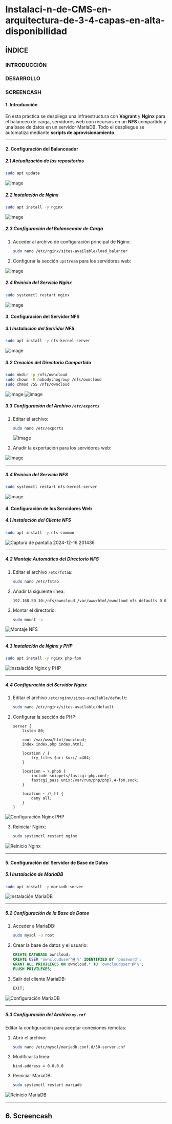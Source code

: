 # Instalaci-n-de-CMS-en-arquitectura-de-3-4-capas-en-alta-disponibilidad

## ÍNDICE
### INTRODUCCIÓN
### DESARROLLO
### SCREENCASH

#### **1. Introducción**
En esta práctica se despliega una infraestructura con **Vagrant** y **Nginx** para el balanceo de carga, servidores web con recursos en un **NFS** compartido y una base de datos en un servidor MariaDB. Todo el despliegue se automatiza mediante **scripts de aprovisionamiento**.

---

#### **2. Configuración del Balanceador**

##### **2.1 Actualización de los repositorios**
```bash
sudo apt update
```
![image](https://github.com/user-attachments/assets/2ed9ea96-de8a-472f-8030-bb5b5e62fe83)

##### **2.2 Instalación de Nginx**
```bash
sudo apt install -y nginx
```
![image](https://github.com/user-attachments/assets/bf552d7e-9fe7-40cc-a361-da9fca7a62a2)

##### **2.3 Configuración del Balanceador de Carga**
1. Acceder al archivo de configuración principal de Nginx:
   ```bash
   sudo nano /etc/nginx/sites-available/load_balancer
   ```
2. Configurar la sección `upstream` para los servidores web:

![image](https://github.com/user-attachments/assets/f439b675-8413-4bec-a6b5-df8ef9aacede)

##### **2.4 Reinicio del Servicio Nginx**
```bash
sudo systemctl restart nginx
```
![image](https://github.com/user-attachments/assets/24929ddb-aaef-43de-8e32-4f3a0c3c3ccf)

#### **3. Configuración del Servidor NFS**

##### **3.1 Instalación del Servidor NFS**
```bash
sudo apt install -y nfs-kernel-server
```
![image](https://github.com/user-attachments/assets/af91fb8a-0a1f-44c3-89af-b44db5119765)


##### **3.2 Creación del Directorio Compartido**
```bash
sudo mkdir -p /nfs/owncloud
sudo chown -R nobody:nogroup /nfs/owncloud
sudo chmod 755 /nfs/owncloud
```
![image](https://github.com/user-attachments/assets/c3a625e8-0229-41fe-8bfa-1901c2cd935a)
![image](https://github.com/user-attachments/assets/f08abfe8-6a74-42b1-8a0a-4a65a78aef85)

##### **3.3 Configuración del Archivo `/etc/exports`**
1. Editar el archivo:
   ```bash
   sudo nano /etc/exports
   ```
   ![image](https://github.com/user-attachments/assets/c0ac18c7-0b55-4590-924a-cca2af7266af)

2. Añadir la exportación para los servidores web:
   
 ![image](https://github.com/user-attachments/assets/c583c9b1-499a-433c-8e7d-a5282c9d1039)

---

##### **3.4 Reinicio del Servicio NFS**
```bash
sudo systemctl restart nfs-kernel-server
```
![image](https://github.com/user-attachments/assets/e45760d4-3f58-49bb-95af-d902dc9e40b2)

#### **4. Configuración de los Servidores Web**

##### **4.1 Instalación del Cliente NFS**
```bash
sudo apt install -y nfs-common
```
![Captura de pantalla 2024-12-16 201436](https://github.com/user-attachments/assets/54e8605d-b410-4fa7-a830-88d946ae12cb)

---

##### **4.2 Montaje Automático del Directorio NFS**
1. Editar el archivo `/etc/fstab`:
   ```bash
   sudo nano /etc/fstab
   ```
2. Añadir la siguiente línea:
   ```
   192.168.50.10:/nfs/owncloud /var/www/html/owncloud nfs defaults 0 0
   ```
3. Montar el directorio:
   ```bash
   sudo mount -a
   ```
![Montaje NFS](./capturas/montaje_nfs.png)

---

##### **4.3 Instalación de Nginx y PHP**
```bash
sudo apt install -y nginx php-fpm
```
![Instalación Nginx y PHP](./capturas/instalacion_nginx_php.png)

---

##### **4.4 Configuración del Servidor Nginx**
1. Editar el archivo `/etc/nginx/sites-available/default`:
   ```bash
   sudo nano /etc/nginx/sites-available/default
   ```

2. Configurar la sección de PHP:

   ```nginx
   server {
       listen 80;

       root /var/www/html/owncloud;
       index index.php index.html;

       location / {
           try_files $uri $uri/ =404;
       }

       location ~ \.php$ {
           include snippets/fastcgi-php.conf;
           fastcgi_pass unix:/var/run/php/php7.4-fpm.sock;
       }

       location ~ /\.ht {
           deny all;
       }
   }
   ```
![Configuración Nginx PHP](./capturas/configuracion_nginx_php.png)

3. Reiniciar Nginx:
   ```bash
   sudo systemctl restart nginx
   ```
![Reinicio Nginx](./capturas/reinicio_nginx_php.png)

---

#### **5. Configuración del Servidor de Base de Datos**

##### **5.1 Instalación de MariaDB**
```bash
sudo apt install -y mariadb-server
```
![Instalación MariaDB](./capturas/instalacion_mariadb.png)

---

##### **5.2 Configuración de la Base de Datos**
1. Acceder a MariaDB:
   ```bash
   sudo mysql -u root
   ```
2. Crear la base de datos y el usuario:
   ```sql
   CREATE DATABASE owncloud;
   CREATE USER 'ownclouduser'@'%' IDENTIFIED BY 'password';
   GRANT ALL PRIVILEGES ON owncloud.* TO 'ownclouduser'@'%';
   FLUSH PRIVILEGES;
   ```
3. Salir del cliente MariaDB:
   ```sql
   EXIT;
   ```
![Configuración MariaDB](./capturas/configuracion_mariadb.png)

---

##### **5.3 Configuración del Archivo `my.cnf`**
Editar la configuración para aceptar conexiones remotas:

1. Abrir el archivo:
   ```bash
   sudo nano /etc/mysql/mariadb.conf.d/50-server.cnf
   ```
2. Modificar la línea:
   ```
   bind-address = 0.0.0.0
   ```
3. Reiniciar MariaDB:
   ```bash
   sudo systemctl restart mariadb
   ```
![Reinicio MariaDB](./capturas/reinicio_mariadb.png)

---

## **6. Screencash**

